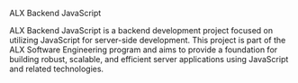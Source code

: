 ALX Backend JavaScript

ALX Backend JavaScript is a backend development project focused on utilizing JavaScript for server-side development. This project is part of the ALX Software Engineering program and aims to provide a foundation for building robust, scalable, and efficient server applications using JavaScript and related technologies.
